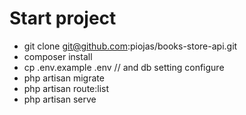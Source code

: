 # Start project

*   git clone git@github.com:piojas/books-store-api.git
*   composer install
*   cp .env.example .env // and db setting configure
*   php artisan migrate 
*   php artisan route:list  
*   php artisan serve 